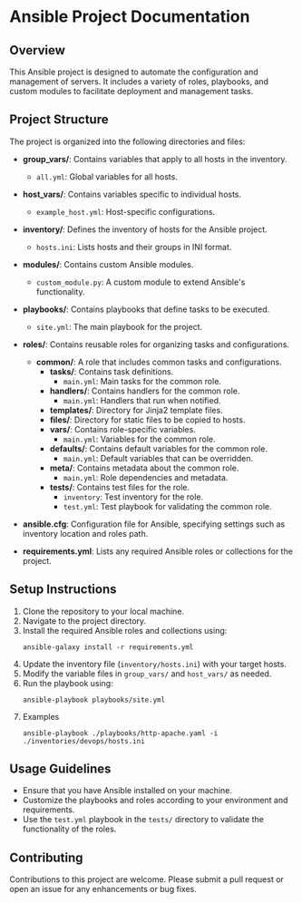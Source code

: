 # Ansible Project Documentation

## Overview
This Ansible project is designed to automate the configuration and management of servers. It includes a variety of roles, playbooks, and custom modules to facilitate deployment and management tasks.

## Project Structure
The project is organized into the following directories and files:

- **group_vars/**: Contains variables that apply to all hosts in the inventory.
  - `all.yml`: Global variables for all hosts.

- **host_vars/**: Contains variables specific to individual hosts.
  - `example_host.yml`: Host-specific configurations.

- **inventory/**: Defines the inventory of hosts for the Ansible project.
  - `hosts.ini`: Lists hosts and their groups in INI format.

- **modules/**: Contains custom Ansible modules.
  - `custom_module.py`: A custom module to extend Ansible's functionality.

- **playbooks/**: Contains playbooks that define tasks to be executed.
  - `site.yml`: The main playbook for the project.

- **roles/**: Contains reusable roles for organizing tasks and configurations.
  - **common/**: A role that includes common tasks and configurations.
    - **tasks/**: Contains task definitions.
      - `main.yml`: Main tasks for the common role.
    - **handlers/**: Contains handlers for the common role.
      - `main.yml`: Handlers that run when notified.
    - **templates/**: Directory for Jinja2 template files.
    - **files/**: Directory for static files to be copied to hosts.
    - **vars/**: Contains role-specific variables.
      - `main.yml`: Variables for the common role.
    - **defaults/**: Contains default variables for the common role.
      - `main.yml`: Default variables that can be overridden.
    - **meta/**: Contains metadata about the common role.
      - `main.yml`: Role dependencies and metadata.
    - **tests/**: Contains test files for the role.
      - `inventory`: Test inventory for the role.
      - `test.yml`: Test playbook for validating the common role.

- **ansible.cfg**: Configuration file for Ansible, specifying settings such as inventory location and roles path.

- **requirements.yml**: Lists any required Ansible roles or collections for the project.

## Setup Instructions
1. Clone the repository to your local machine.
2. Navigate to the project directory.
3. Install the required Ansible roles and collections using:
   ```
   ansible-galaxy install -r requirements.yml
   ```
4. Update the inventory file (`inventory/hosts.ini`) with your target hosts.
5. Modify the variable files in `group_vars/` and `host_vars/` as needed.
6. Run the playbook using:
   ```
   ansible-playbook playbooks/site.yml
   ```
7. Examples
    ```
    ansible-playbook ./playbooks/http-apache.yaml -i ./inventories/devops/hosts.ini
    ```

## Usage Guidelines
- Ensure that you have Ansible installed on your machine.
- Customize the playbooks and roles according to your environment and requirements.
- Use the `test.yml` playbook in the `tests/` directory to validate the functionality of the roles.

## Contributing
Contributions to this project are welcome. Please submit a pull request or open an issue for any enhancements or bug fixes.